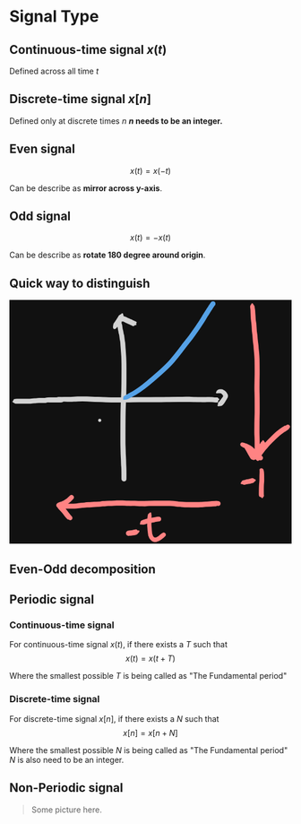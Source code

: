 # Signal Type

## Continuous-time signal $x(t)$
Defined across all time $t$ 
## Discrete-time signal $x[n]$
Defined only at discrete times $n$
**$n$ needs to be an integer.**
## Even signal
$$ x(t) = x(-t) $$

Can be describe as **mirror across y-axis**.
## Odd signal
$$ x(t) = -x(t) $$

Can be describe as **rotate 180 degree around origin**.

## Quick way to distinguish
![](attachs/Pasted%20image%2020240909223008.png)
## Even-Odd decomposition
## Periodic signal
### Continuous-time signal
For continuous-time signal $x(t)$, if there exists a $T$ such that
$$ x(t) = x(t+T) $$

Where the smallest possible $T$ is being called as "The Fundamental period"
### Discrete-time signal
For discrete-time signal $x[n]$, if there exists a $N$ such that
$$ x[n] = x[n+N] $$

Where the smallest possible $N$ is being called as "The Fundamental period"
$N$ is also need to be an integer.
## Non-Periodic signal

> Some picture here.
